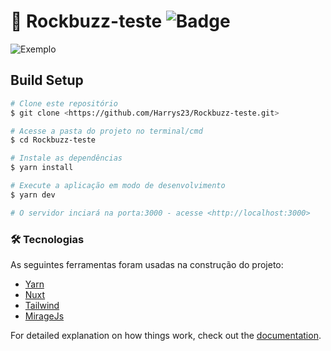 # 🤘 Rockbuzz-teste ![Badge](https://img.shields.io/badge/Nuxt-%5E2.15.7-brightgreen?style=flat-square&logo=appveyor)

![Exemplo](https://media-exp1.licdn.com/dms/image/C4E22AQG2BYbfGoVM4Q/feedshare-shrink_2048_1536/0/1636379595380?e=1639008000&v=beta&t=uJua0ijhzaejKw2gWvB_H5yUuhnNyJY-dItgdHRqBfo)

## Build Setup

```bash
# Clone este repositório
$ git clone <https://github.com/Harrys23/Rockbuzz-teste.git>

# Acesse a pasta do projeto no terminal/cmd
$ cd Rockbuzz-teste

# Instale as dependências
$ yarn install

# Execute a aplicação em modo de desenvolvimento
$ yarn dev

# O servidor inciará na porta:3000 - acesse <http://localhost:3000> 
```

### 🛠 Tecnologias

As seguintes ferramentas foram usadas na construção do projeto:

- [Yarn](https://yarnpkg.com)
- [Nuxt](https://nuxtjs.org)
- [Tailwind](https://tailwindcss.com)
- [MirageJs](https://miragejs.com)

For detailed explanation on how things work, check out the [documentation](https://nuxtjs.org).
